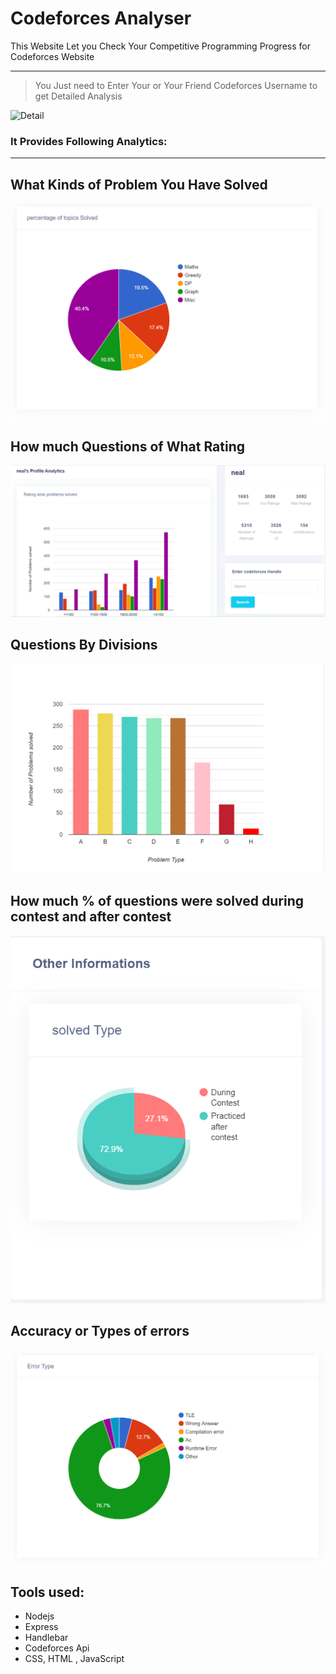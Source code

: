 #    Codeforces Analyser

This Website Let you Check Your Competitive Programming Progress for Codeforces Website

___

> You Just need to Enter Your or Your Friend Codeforces Username to get Detailed Analysis

![Detail](https://github.com/Naveeng007/codeforces_app/blob/master/public/My%20Video.gif)

### It Provides Following Analytics:
___



## What Kinds of Problem You Have Solved

![](https://github.com/Naveeng007/codeforces_app/blob/master/public/5.png)

## How much Questions of What Rating
![](https://github.com/Naveeng007/codeforces_app/blob/master/public/first.png)

## Questions By Divisions
![](https://github.com/Naveeng007/codeforces_app/blob/master/public/second.png)

## How much % of  questions were solved during contest and after contest

![](https://github.com/Naveeng007/codeforces_app/blob/master/public/3rd.png)


## Accuracy or Types of errors
![](https://github.com/Naveeng007/codeforces_app/blob/master/public/4.png)

## Tools used:
* Nodejs
* Express
* Handlebar
* Codeforces Api
* CSS, HTML , JavaScript 

